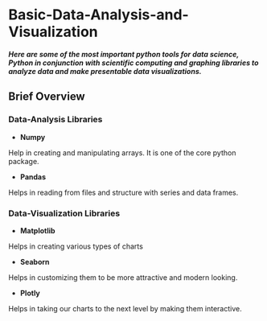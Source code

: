 # Basic-Data-Analysis-and-Visualization

**_Here are some of the most important python tools for data science, Python in conjunction with scientific computing and graphing libraries to analyze data and make presentable data visualizations._**

## Brief Overview

### Data-Analysis Libraries 

- **Numpy**

Help in creating and manipulating arrays. It is one of the core python package.

- **Pandas**

 Helps in reading from files and structure with series and data frames. 

### Data-Visualization Libraries

- **Matplotlib**

Helps in creating various types of charts

- **Seaborn**

Helps in customizing them to be more attractive and modern looking.

- **Plotly**

Helps in taking our charts to the next level by making them interactive.

